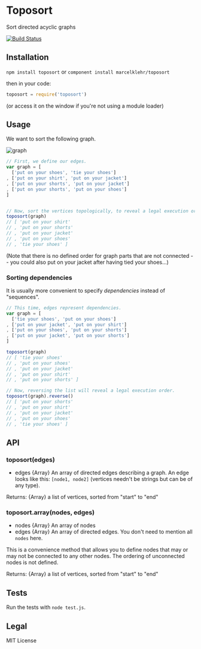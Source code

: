 # Toposort

Sort directed acyclic graphs

[![Build Status](https://travis-ci.org/marcelklehr/toposort.png)](https://travis-ci.org/marcelklehr/toposort)

## Installation

`npm install toposort` or `component install marcelklehr/toposort`  

then in your code:

```js
toposort = require('toposort')
```

(or access it on the window if you're not using a module loader)

## Usage
We want to sort the following graph.

![graph](https://raw.githubusercontent.com/marcelklehr/toposort/master/graph.jpg)

```js
// First, we define our edges.
var graph = [
  ['put on your shoes', 'tie your shoes']
, ['put on your shirt', 'put on your jacket']
, ['put on your shorts', 'put on your jacket']
, ['put on your shorts', 'put on your shoes']
]


// Now, sort the vertices topologically, to reveal a legal execution order.
toposort(graph)
// [ 'put on your shirt'
// , 'put on your shorts'
// , 'put on your jacket'
// , 'put on your shoes'
// , 'tie your shoes' ]
```

(Note that there is no defined order for graph parts that are not connected
 -- you could also put on your jacket after having tied your shoes...)

### Sorting dependencies
It is usually more convenient to specify *dependencies* instead of "sequences".
```js
// This time, edges represent dependencies.
var graph = [
  ['tie your shoes', 'put on your shoes']
, ['put on your jacket', 'put on your shirt']
, ['put on your shoes', 'put on your shorts']
, ['put on your jacket', 'put on your shorts']
]

toposort(graph) 
// [ 'tie your shoes'
// , 'put on your shoes'
// , 'put on your jacket'
// , 'put on your shirt'
// , 'put on your shorts' ]

// Now, reversing the list will reveal a legal execution order.
toposort(graph).reverse() 
// [ 'put on your shorts'
// , 'put on your shirt'
// , 'put on your jacket'
// , 'put on your shoes'
// , 'tie your shoes' ]
```

## API

### toposort(edges)

+ edges {Array} An array of directed edges describing a graph. An edge looks like this: `[node1, node2]` (vertices needn't be strings but can be of any type).

Returns: {Array} a list of vertices, sorted from "start" to "end"

### toposort.array(nodes, edges)

+ nodes {Array} An array of nodes
+ edges {Array} An array of directed edges. You don't need to mention all `nodes` here.

This is a convenience method that allows you to define nodes that may or may not be connected to any other nodes. The ordering of unconnected nodes is not defined.

Returns: {Array} a list of vertices, sorted from "start" to "end"

## Tests

Run the tests with `node test.js`.

## Legal

MIT License